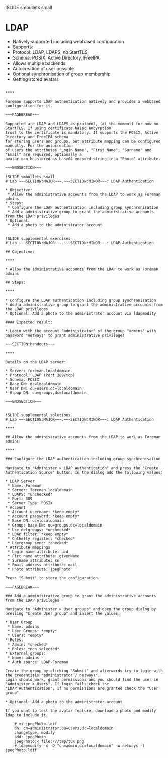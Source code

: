 !SLIDE smbullets small
# LDAP

* Natively supported including webbased configuration
* Supports:
 * Protocol: LDAP, LDAPS, no StartTLS
 * Schema: POSIX, Active Directory, FreeIPA
* Allows multiple backends
* Autocreation of user possible
* Optional synchronisation of group membership
* Getting stored avatars

~~~SECTION:handouts~~~

****

Foreman supports LDAP authentication natively and provides a webbased configuration for it.

~~~PAGEBREAK~~~

Supported are LDAP and LDAPS as protocol, (at the moment) for now no StartTLS. If using certificate based encyrption
trust to the certificate is mandatory. It supports the POSIX, Active Directory and FreeIPA schema
for storing users and groups, but attribute mapping can be configured manually. For the autocreation
of users the attributes "Login Name", "First Name", "Surname" and "Email" are required, optionally a
avatar can be stored as base64 encoded string in a "Photo" attribute.

~~~ENDSECTION~~~

!SLIDE smbullets small
# Lab ~~~SECTION:MAJOR~~~.~~~SECTION:MINOR~~~: LDAP Authentication

* Objective:
 * Allow the administrative accounts from the LDAP to work as Foreman admins
* Steps:
 * Configure the LDAP authentication including group synchronisation
 * Add a administrative group to grant the administrative accounts from the LDAP privileges
* Optional:
 * Add a photo to the administrator account


!SLIDE supplemental exercises
# Lab ~~~SECTION:MAJOR~~~.~~~SECTION:MINOR~~~: LDAP Authentication

## Objective:

****

* Allow the administrative accounts from the LDAP to work as Foreman admins

## Steps:

****

* Configure the LDAP authentication including group synchronisation
* Add a administrative group to grant the administrative accounts from the LDAP privileges
* Optional: Add a photo to the administrator account via ldapmodify

#### Expected result:

* Login with the account "administrator" of the group "admins" with password "netways" to grant administrative privileges

~~~SECTION:handouts~~~

****

Details on the LDAP server:

* Server: foreman.localdomain
* Protocol: LDAP (Port 389/tcp)
* Schema: POSIX
* Base DN: dc=localdomain
* User DN: ou=users,dc=localdomain
* Group DN: ou=groups,dc=localdomain

~~~ENDSECTION~~~


!SLIDE supplemental solutions
# Lab ~~~SECTION:MAJOR~~~.~~~SECTION:MINOR~~~: LDAP Authentication

****

## Allow the administrative accounts from the LDAP to work as Foreman admins

****

### Configure the LDAP authentication including group synchronisation

Navigate to "Administer > LDAP Authentication" and press the "Create Authentication Source" button. In the dialog add the following values:

* LDAP Server
 * Name: Foreman
 * Server: foreman.localdomain
 * LDAPS: *unchecked*
 * Port: 389
 * Server Type: POSIX
* Account
 * Account username: *keep empty*
 * Account password: *keep empty*
 * Base DN: dc=localdomain
 * Groups base DN: ou=groups,dc=localdomain
 * Use netgroups: *unchecked*
 * LDAP filter: *keep empty*
 * Onthefly register: *checked*
 * Usergroup sync: *checked*
* Attribute mappings
 * Login name attribute: uid
 * Firt name attribute: givenName
 * Surname attribute: sn
 * Email address attribute: mail
 * Photo attribute: jpegPhoto

Press "Submit" to store the configuration.

~~~PAGEBREAK~~~

### Add a administrative group to grant the administrative accounts from the LDAP privileges

Navigate to "Administer > User groups" and open the group dialog by pressing "Create User group" and insert the values.

* User Group
 * Name: admins
 * User Groups: *empty*
 * Users: *empty*
* Roles:
 * Admin: *checked*
 * Roles: *non selected*
* External groups:
 * Name: admins
 * Auth source: LDAP-Foreman

Create the group by clicking "Submit" and afterwards try to login with the credentials "administrator / netways".
Login should work, grant permissions and you should find the user in "Administer > Users". If login fails check the
"LDAP Authentication", if no permissions are granted check the "User group".

* Optional: Add a photo to the administrator account

If you want to test the avatar feature, download a photo and modify ldap to include it.

    # vi jpegPhoto.ldif
    dn: cn=administrator,ou=users,dc=localdomain
    changetype: modify
    add: jpegPhoto
    jpegPhoto:< file:///tmp/tux.png
    # ldapmodify -x -D "cn=admin,dc=localdomain" -w netways -f jpegPhoto.ldif
